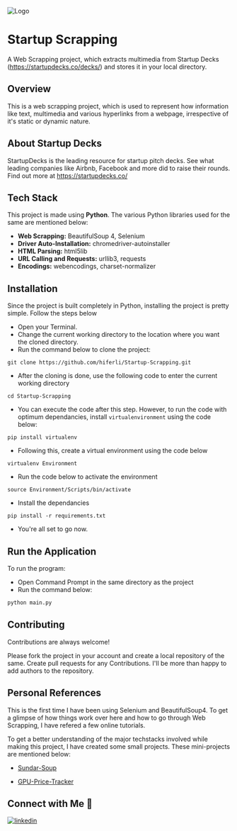 
![Logo](https://startupdecks.co/wp-content/uploads/2020/08/logo-5.svg)


# Startup Scrapping

A Web Scrapping project, which extracts multimedia from Startup Decks (https://startupdecks.co/decks/) and stores it in your local directory.

## Overview

This is a web scrapping project, which is used to represent how information like text, multimedia and various hyperlinks from a webpage, irrespective of it's static or dynamic nature.

## About Startup Decks

StartupDecks is the leading resource for startup pitch decks. See what leading companies like Airbnb, Facebook and more did to raise their rounds.
Find out more at https://startupdecks.co/


## Tech Stack
This project is made using **Python**. The various Python libraries used for the same are mentioned below:

- **Web Scrapping:** BeautifulSoup 4, Selenium
- **Driver Auto-Installation:** chromedriver-autoinstaller
- **HTML Parsing:** html5lib
- **URL Calling and Requests:** urllib3, requests
- **Encodings:** webencodings, charset-normalizer

## Installation

Since the project is built completely in Python, installing the project is pretty simple.
Follow the steps below

- Open your Terminal.
- Change the current working directory to the location where you want the cloned directory.
- Run the command below to clone the project:

```pip
git clone https://github.com/hiferli/Startup-Scrapping.git
```
- After the cloning is done, use the following code to enter the current working directory
```pip
cd Startup-Scrapping
```
- You can execute the code after this step. However, to run the code with optimum dependancies, install ```virtualenvironment``` using the code below:
```pip
pip install virtualenv
```
- Following this, create a virtual environment using the code below
```pip
virtualenv Environment
```
- Run the code below to activate the environment
```pip
source Environment/Scripts/bin/activate
```
- Install the dependancies
```pip
pip install -r requirements.txt
```
- You're all set to go now.

## Run the Application
To run the program:
- Open Command Prompt in the same directory as the project
- Run the command below:

```python
python main.py
```

## Contributing

Contributions are always welcome!

Please fork the project in your account and create a local repository of the same. 
Create pull requests for any Contributions. I'll be more than happy to add authors to the repository.

## Personal References

This is the first time I have been using Selenium and BeautifulSoup4.
To get a glimpse of how things work over here and how to go through Web Scrapping, I have refered a few online tutorials. 

To get a better understanding of the major techstacks involved while making this project, I have created some small projects. These mini-projects are mentioned below:

- [Sundar-Soup](https://github.com/hiferli/Sundar-Soup)

- [GPU-Price-Tracker](https://github.com/hiferli/GPU-Price-Tracker)


## Connect with Me 🔗 
[![linkedin](https://img.shields.io/badge/linkedin-0A66C2?style=for-the-badge&logo=linkedin&logoColor=white)](https://www.linkedin.com/in/joshiishaan/)